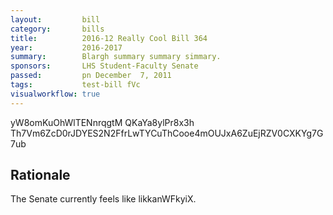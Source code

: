 ```yaml
---
layout:         bill
category:       bills
title:          2016-12 Really Cool Bill 364
year:           2016-2017
summary:        Blargh summary summary simmary.
sponsors:       LHS Student-Faculty Senate
passed:         pn December  7, 2011
tags:           test-bill fVc
visualworkflow: true
---
```



yW8omKuOhWlTENnrqgtM QKaYa8ylPr8x3h Th7Vm6ZcD0rJDYES2N2FfrLwTYCuThCooe4mOUJxA6ZuEjRZV0CXKYg7G7ub 




Rationale
---------
The Senate currently feels like likkanWFkyiX.
